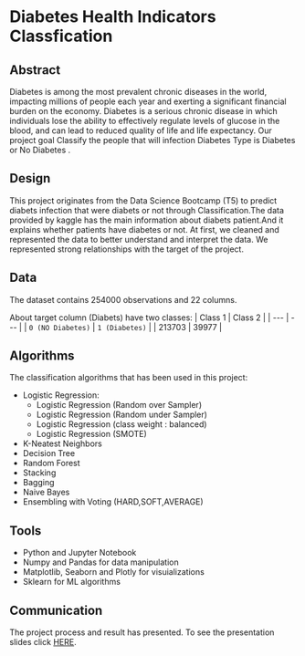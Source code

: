 # Diabetes Health Indicators Classfication

## Abstract 
Diabetes is among the most prevalent chronic diseases in the world, impacting millions of people each year and exerting a significant financial burden on the economy. Diabetes is a serious chronic disease in which individuals lose the ability to effectively regulate levels of glucose in the blood, and can lead to reduced quality of life and life expectancy. Our project goal Classify the people that will infection Diabetes Type is Diabetes or No Diabetes .

## Design 
This project originates from the Data Science Bootcamp (T5) to predict diabets infection that were diabets or not through Classification.The data provided by kaggle has the main information about diabets patient.And it explains whether patients have diabetes or not. At first, we cleaned and represented the data to better understand and interpret the data. We represented strong relationships with the target of the project.

## Data
The dataset contains 254000 observations and 22 columns.

About target column (Diabets) have two classes:
| Class 1 | Class 2 |
| --- | --- |
| `0 (NO Diabetes)` | `1 (Diabetes)` | 
| 213703 | 39977 |


## Algorithms
The classification algorithms that has been used in this project:
- Logistic Regression:
  - Logistic Regression (Random over Sampler)
  - Logistic Regression (Random under Sampler)
  - Logistic Regression (class weight : balanced)
  - Logistic Regression (SMOTE)
- K-Neatest Neighbors
- Decision Tree
- Random Forest
- Stacking
- Bagging
- Naive Bayes
- Ensembling with Voting (HARD,SOFT,AVERAGE) 

## Tools 
* Python and Jupyter Notebook
* Numpy and Pandas for data manipulation
* Matplotlib, Seaborn and Plotly for visuializations
* Sklearn for ML algorithms

## Communication
The project process and result has presented. To see the presentation slides click [HERE](https://github.com/iamal95/Bank-Loan-classification/blob/main/Documents/BankLoan%20Presentation.pdf).
